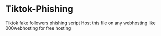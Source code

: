 # Tiktok-Phishing
Tiktok fake followers phishing script
Host this file on any webhosting like 000webhosting for free hosting
